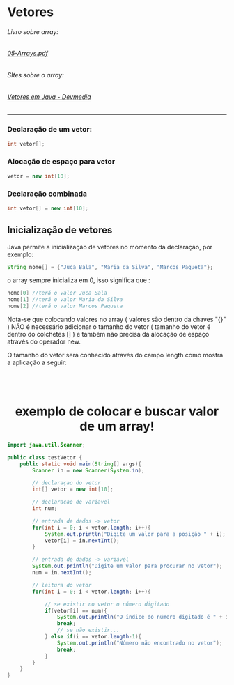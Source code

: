 # Vetores
###### Livro sobre array:
###### [05-Arrays.pdf](https://github.com/gladsonsimoes/ConteudoJava/files/10435259/05-Arrays.pdf)
###### SItes sobre o array: 
###### [Vetores em Java - Devmedia](https://www.devmedia.com.br/vetores-em-java/21449/)
---
### Declaração de um vetor:
~~~java
int vetor[]; 
~~~

### Alocação de espaço para vetor
~~~java
vetor = new int[10];
~~~

### Declaração combinada
~~~java
int vetor[] = new int[10];
~~~

## Inicialização de vetores
Java permite a inicialização de vetores no momento da declaração, por exemplo:
~~~java
String nome[] = {"Juca Bala", "Maria da Silva", "Marcos Paqueta"};
~~~
o array sempre inicializa em 0, isso significa que :
~~~java
nome[0] //terá o valor Juca Bala
nome[1] //terá o valor Maria da Silva 
nome[2] //terá o valor Marcos Paqueta
~~~
Nota-se que colocando valores no array ( valores são dentro da chaves "{}" ) NÃO é necessário adicionar o tamanho do vetor ( tamanho do vetor é dentro do colchetes [] ) e também não precisa da alocação de espaço através do operador new. <br>

O tamanho do vetor será conhecido através do campo length como mostra a aplicação a seguir:

<br>
<br>
<h1 align="center">  exemplo de colocar e buscar valor de um array! </h1>

~~~java
import java.util.Scanner;

public class testVetor {
    public static void main(String[] args){
        Scanner in = new Scanner(System.in);

        // declaraçao do vetor
        int[] vetor = new int[10];

        // declaracao de variavel
        int num;

        // entrada de dados -> vetor
        for(int i = 0; i < vetor.length; i++){
            System.out.println("Digite um valor para a posição " + i);
            vetor[i] = in.nextInt();
        }

        // entrada de dados -> variável
        System.out.println("Digite um valor para procurar no vetor");
        num = in.nextInt();

        // leitura do vetor
        for(int i = 0; i < vetor.length; i++){

            // se existir no vetor o número digitado
            if(vetor[i] == num){
                System.out.println("O índice do número digitado é " + i);
                break;
                // se não existir...
            } else if(i == vetor.length-1){
                System.out.println("Número não encontrado no vetor");
                break;
            }
        }
    }
}
~~~



